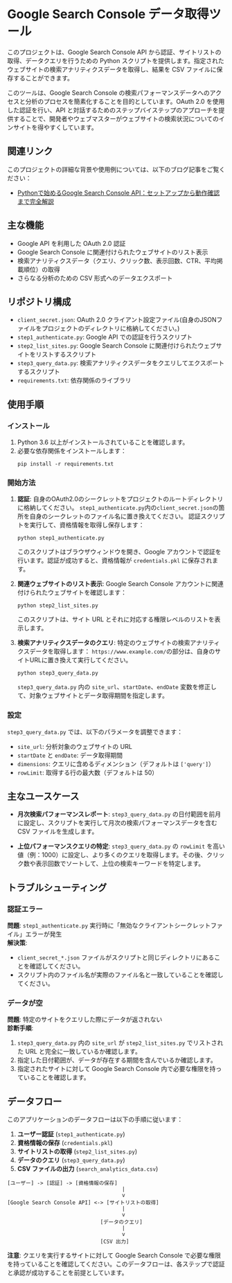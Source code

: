 
# Google Search Console データ取得ツール

このプロジェクトは、Google Search Console API から認証、サイトリストの取得、データクエリを行うための Python スクリプトを提供します。指定されたウェブサイトの検索アナリティクスデータを取得し、結果を CSV ファイルに保存することができます。

このツールは、Google Search Console の検索パフォーマンスデータへのアクセスと分析のプロセスを簡素化することを目的としています。OAuth 2.0 を使用した認証を行い、API と対話するためのステップバイステップのアプローチを提供することで、開発者やウェブマスターがウェブサイトの検索状況についてのインサイトを得やすくしています。

## 関連リンク

このプロジェクトの詳細な背景や使用例については、以下のブログ記事をご覧ください：

- [Pythonで始めるGoogle Search Console API：セットアップから動作確認まで完全解説](https://www.kuretom.com/google-search-console-api-python-guide/)


## 主な機能

- Google API を利用した OAuth 2.0 認証
- Google Search Console に関連付けられたウェブサイトのリスト表示
- 検索アナリティクスデータ（クエリ、クリック数、表示回数、CTR、平均掲載順位）の取得
- さらなる分析のための CSV 形式へのデータエクスポート

## リポジトリ構成

- `client_secret.json`: OAuth 2.0 クライアント設定ファイル(自身のJSONファイルをプロジェクトのディレクトリに格納してください。)
- `step1_authenticate.py`: Google API での認証を行うスクリプト
- `step2_list_sites.py`: Google Search Console に関連付けられたウェブサイトをリストするスクリプト
- `step3_query_data.py`: 検索アナリティクスデータをクエリしてエクスポートするスクリプト
- `requirements.txt`: 依存関係のライブラリ

## 使用手順

### インストール

1. Python 3.6 以上がインストールされていることを確認します。
2. 必要な依存関係をインストールします：
   ```
   pip install -r requirements.txt
   ```

### 開始方法

1. **認証**:
   自身のOAuth2.0のシークレットをプロジェクトのルートディレクトリに格納してください。
   `step1_authenticate.py`内の`client_secret.json`の箇所を自身のシークレットのファイル名に置き換えてください。
   認証スクリプトを実行して、資格情報を取得し保存します：
   ```
   python step1_authenticate.py
   ```
   このスクリプトはブラウザウィンドウを開き、Google アカウントで認証を行います。認証が成功すると、資格情報が `credentials.pkl` に保存されます。

2. **関連ウェブサイトのリスト表示**:
   Google Search Console アカウントに関連付けられたウェブサイトを確認します：
   ```
   python step2_list_sites.py
   ```
   このスクリプトは、サイト URL とそれに対応する権限レベルのリストを表示します。

3. **検索アナリティクスデータのクエリ**:
   特定のウェブサイトの検索アナリティクスデータを取得します：
   `https://www.example.com/`の部分は、自身のサイトURLに置き換えて実行してください。
   ```
   python step3_query_data.py
   ```
   `step3_query_data.py` 内の `site_url`、`startDate`、`endDate` 変数を修正して、対象ウェブサイトとデータ取得期間を指定します。

### 設定

`step3_query_data.py` では、以下のパラメータを調整できます：
- `site_url`: 分析対象のウェブサイトの URL
- `startDate` と `endDate`: データ取得期間
- `dimensions`: クエリに含めるディメンション（デフォルトは `['query']`）
- `rowLimit`: 取得する行の最大数（デフォルトは 50）

## 主なユースケース

- **月次検索パフォーマンスレポート**:
  `step3_query_data.py` の日付範囲を前月に設定し、スクリプトを実行して月次の検索パフォーマンスデータを含む CSV ファイルを生成します。

- **上位パフォーマンスクエリの特定**:
  `step3_query_data.py` の `rowLimit` を高い値（例：1000）に設定し、より多くのクエリを取得します。その後、クリック数や表示回数でソートして、上位の検索キーワードを特定します。

## トラブルシューティング

### 認証エラー

**問題**: `step1_authenticate.py` 実行時に「無効なクライアントシークレットファイル」エラーが発生  
**解決策**:  
- `client_secret_*.json` ファイルがスクリプトと同じディレクトリにあることを確認してください。
- スクリプト内のファイル名が実際のファイル名と一致していることを確認してください。

### データが空

**問題**: 特定のサイトをクエリした際にデータが返されない  
**診断手順**:  
1. `step3_query_data.py` 内の `site_url` が `step2_list_sites.py` でリストされた URL と完全に一致しているか確認します。
2. 指定した日付範囲が、データが存在する期間を含んでいるか確認します。
3. 指定されたサイトに対して Google Search Console 内で必要な権限を持っていることを確認します。

## データフロー

このアプリケーションのデータフローは以下の手順に従います：

1. **ユーザー認証** (`step1_authenticate.py`)
2. **資格情報の保存** (`credentials.pkl`)
3. **サイトリストの取得** (`step2_list_sites.py`)
4. **データのクエリ** (`step3_query_data.py`)
5. **CSV ファイルの出力** (`search_analytics_data.csv`)

```
[ユーザー] -> [認証] -> [資格情報の保存]
                                     |
                                     v
[Google Search Console API] <-> [サイトリストの取得]
                                     |
                                     v
                              [データのクエリ]
                                     |
                                     v
                              [CSV 出力]
```

**注意**: クエリを実行するサイトに対して Google Search Console で必要な権限を持っていることを確認してください。このデータフローは、各ステップで認証と承認が成功することを前提としています。
